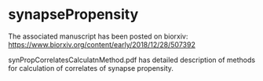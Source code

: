 # synapsePropensity
The associated manuscript has been posted on biorxiv: https://www.biorxiv.org/content/early/2018/12/28/507392

synPropCorrelatesCalculatnMethod.pdf has detailed description of methods for calculation of correlates of synapse propensity. 
